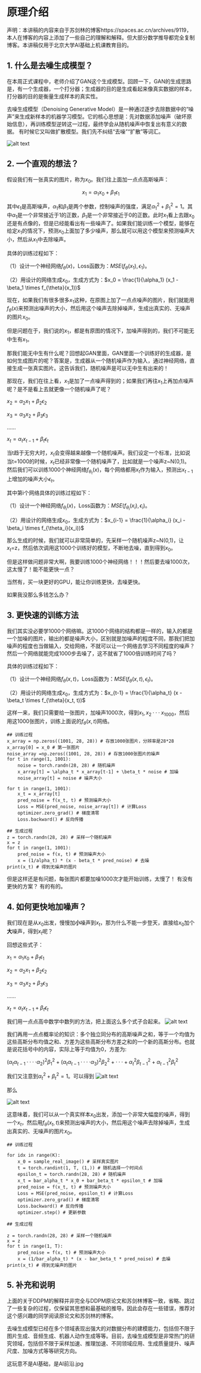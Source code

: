 # 原理介绍
声明：本讲稿的内容来自于苏剑林的博客https://spaces.ac.cn/archives/9119，本人在博客的内容上添加了一些自己的理解和解释。但大部分数学推导都完全复制博客。本讲稿仅用于北京大学AI基础上机课教育目的。

## 1. 什么是去噪生成模型？
在本周正式课程中，老师介绍了GAN这个生成模型。回顾一下，GAN的生成思路是，有一个生成器，一个打分器；生成器的目的是生成看起来像真实数据的样本，打分器的目的是衡量生成样本的真实性。

去噪生成模型（Denoising Generative Model）是一种通过逐步去除数据中的“噪声”来生成新样本的机器学习模型。它的核心思想是：先对数据添加噪声（破坏原始信息），再训练模型逆转这一过程，最终学会从随机噪声中恢复出有意义的数据。
有时候它又叫做扩散模型。我们先不纠结“去噪”“扩散”等词汇。

![alt text](image.png)

## 2. 一个直观的想法？
假设我们有一张真实的图片，称为$x_0$。我们往上面加一点点高斯噪声：

$$x_1 = \alpha_1 x_0 + \beta_1 \epsilon_1$$

其中$\epsilon_1$是高斯噪声，$\alpha_1$和$\beta_1$是两个参数，控制噪声的强度，满足$\alpha_1^2 + \beta_1^2 = 1$。其中$\alpha_1$是一个非常接近于1的正数，$\beta_1$是一个非常接近于0的正数。此时$x_1$看上去跟$x_0$还是有点像的，但是已经能看出有一些噪声了。如果我们能训练一个模型，能够在给定$x_1$的情况下，预测$x_0$上面加了多少噪声，那么就可以用这个模型来预测噪声大小，然后从$x_1$中去除噪声。

具体的训练过程如下：

（1）设计一个神经网络$f_{\theta}(x)$，Loss函数为：$MSE(f_{\theta}(x_1), \epsilon_1)$。

（2）用设计的网络生成$x_0$，生成方式为：$x_0 = \frac{1}{\alpha_1} (x_1 - \beta_1 \times f_{\theta}(x_1))$

现在，如果我们有很多很多$x_1$这种，在原图上加了一点点噪声的图片，我们就能用$f_{\theta}(x)$来预测出噪声的大小，然后用这个噪声去除掉噪声，生成出真实的、无噪声的图片$x_0$。

但是问题在于，我们说的$x_1$，都是有原图的情况下，加噪声得到的，我们不可能无中生有$x_1$。

那我们能无中生有什么呢？回想起GAN里面，GAN里面一个训练好的生成器，是如何生成图片的呢？答案是，生成器从一个随机噪声作为输入，通过神经网络，直接生成一张真实图片。这告诉我们，随机噪声是可以无中生有出来的！

那现在，我们在往上看，$x_1$是加了一点噪声得到的；如果我们再往$x_1$上再加点噪声呢？是不是看上去就更像一个随机噪声了呢？

$x_2 = \alpha_2 x_1 + \beta_2 \epsilon_2$

$x_3 = \alpha_3 x_2 + \beta_3 \epsilon_3$

……

$x_t = \alpha_t x_{t-1} + \beta_t \epsilon_t$

当t趋于无穷大时，$x_t$会变得越来越像一个随机噪声。我们设定一个标准，比如说当t=1000的时候，$x_t$已经非常像一个随机噪声了，比如就是一个噪声z~N(0,1)。
然后我们可以训练1000个神经网络$f_{\theta_t}(x)$，每个网络都用$x_t$作为输入，预测出$x_{t-1}$上增加的噪声大小$\epsilon_t$。

其中第i个网络具体的训练过程如下：

（1）设计一个神经网络$f_{\theta_i}(x)$，Loss函数为：$MSE(f_{\theta_i}(x_i), \epsilon_i)$。

（2）用设计的网络生成$x_0$，生成方式为：$x_{i-1} = \frac{1}{\alpha_i} (x_i - \beta_i \times f_{\theta_i}(x_i))$

那么生成的时候，我们就可以非常简单的，先采样一个随机噪声z~N(0,1)，让$x_t$=z，然后依次调用这1000个训练好的模型，不断地去噪，直到得到$x_0$。

但是这样做问题非常大啊，我要训练1000个神经网络！！！然后要去噪1000次，这太慢了！能不能更快一点？

当然有，买一块更好的GPU，能让你训练更快，去噪更快。

如果我没那么多钱怎么办？

## 3. 更快速的训练方法

我们其实没必要学1000个网络嘛。这1000个网络的结构都是一样的，输入的都是一个加噪的图片，输出的都是噪声大小，区别就是加噪声的程度不同，那我们把加噪声的程度也当做输入，交给网络，不就可以让一个网络去学习不同程度的噪声？然后一个网络就能完成1000步去噪了，这不就省了1000倍训练时间了吗？

具体的训练过程如下：

（1）设计一个神经网络$f_{\theta}(x, t)$，Loss函数为：$MSE(f_{\theta}(x, t), \epsilon_t)$。

（2）用设计的网络生成$x_0$，生成方式为：$x_{t-1} = \frac{1}{\alpha_t} (x - \beta_t \times f_{\theta}(x_t, t))$

这样一来，我们只需要给一张图片，加噪声1000次，得到$x_1,x_2···x_{1000}$，然后用这1000张图片，训练上面说的$f_{\theta}(x, t)$网络。

```
## 训练过程
x_array = np.zeros((1001, 28, 28)) # 存放1000张图片，分辨率是28*28
x_array[0] = x_0 # 第一张图片
noise_array =np.zeros((1001, 28, 28)) # 存放1000张图片的噪声
for t in range(1, 1001):
    noise = torch.randn(28, 28) # 随机噪声
    x_array[t] = \alpha_t * x_array[t-1] + \beta_t * noise # 加噪
    noise_array[t] = noise # 噪声大小

for t in range(1, 1001):
    x_t = x_array[t]
    pred_noise = f(x_t, t) # 预测噪声大小
    Loss = MSE(pred_noise, noise_array[t]) # 计算Loss
    optimizer.zero_grad() # 梯度清零
    Loss.backward() # 反向传播

## 生成过程
z = torch.randn(28, 28) # 采样一个随机噪声
x = z
for t in range(1, 1001):
    pred_noise = f(x, t) # 预测噪声大小
    x = (1/alpha_t) * (x - beta_t * pred_noise) # 去噪
print(x_t) # 得到无噪声的图片
```

但是这样还是有问题，每张图片都要加噪1000次才能开始训练，太慢了！
有没有更快的方案？
有的有的。

## 4. 如何更快地加噪声？

我们现在是从$x_0$出发，慢慢加**小**噪声到$x_t$，那为什么不能一步登天，直接给$x_0$加个**大**噪声，得到$x_t$呢？

回想这些式子：

$x_1 = \alpha_1 x_0 + \beta_1 \epsilon_1$

$x_2 = \alpha_2 x_1 + \beta_2 \epsilon_2$

$x_3 = \alpha_3 x_2 + \beta_3 \epsilon_3$

……

$x_t = \alpha_t x_{t-1} + \beta_t \epsilon_t$

我们用一点点高中数学中数列的方法，把上面这么多个式子合起来。
![alt text](image-1.png)

我们再用一点点概率论的知识：多个独立同分布的高斯噪声之和，等于一个均值为这些高斯分布均值之和、方差为这些高斯分布方差之和的一个新的高斯分布。也就是说花括号中的内容，实际上等于均值为0，方差为:

$(\alpha_t \alpha_{t-1}····\alpha_2)^2 \beta_1^2+ (\alpha_t \alpha_{t-1}····\alpha_3)^2 \beta_2^2 + ··· + \alpha_t^2 \beta_{t-1}^2 + \alpha_{t-1}^2 \beta_t^2$

我们又注意到$\alpha_t^2 + \beta_t^2 = 1$。可以得到
![alt text](image-2.png)

那么

![alt text](image-3.png)


这意味着，我们可以从一个真实样本$x_0$出发，添加一个非常大幅度的噪声，得到一个$x_t$，然后用$f_{\theta}(x_t, t)$来预测出噪声的大小，然后用这个噪声去除掉噪声，生成出真实的、无噪声的图片$x_0$。

```
## 训练过程

for idx in range(K):
    x_0 = sample_real_image() # 采样真实图片
    t = torch.randint(1, T, (1,)) # 随机选择一个时间点
    epsilon_t = torch.randn(28, 28) # 随机噪声
    x_t = bar_alpha_t * x_0 + bar_beta_t * epsilon_t # 加噪
    pred_noise = f(x_t, t) # 预测噪声大小
    Loss = MSE(pred_noise, epsilon_t) # 计算Loss
    optimizer.zero_grad() # 梯度清零
    Loss.backward() # 反向传播
    optimizer.step() # 更新参数

## 生成过程

z = torch.randn(28, 28) # 采样一个随机噪声
x = z
for t in range(1, T):
    pred_noise = f(x, t) # 预测噪声大小
    x = (1/bar_alpha_t) * (x - bar_beta_t * pred_noise) # 去噪
print(x_t) # 得到无噪声的图片
```

## 5. 补充和说明

上面的关于DDPM的解释并非完全与DDPM原论文和苏剑林博客一致，省略、跳过了一些复杂的过程，仅保留其思想和最基础的推导。因此会存在一些错误，推荐对这个感兴趣的同学阅读原论文和苏剑林的博客。

去噪生成模型已经在多个领域表现出强大的对数据分布的建模能力，包括但不限于图片生成、音频生成、机器人动作生成等等。目前，去噪生成模型是非常热门的研究领域，包括但不限于采样加速、推理加速、不同领域应用、生成质量提升、噪声尺度、加噪方式等等研究方向。

这玩意不是AI基础，是AI前沿.jpg